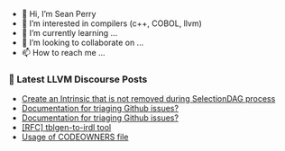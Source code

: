 - 👋 Hi, I’m Sean Perry
- 👀 I’m interested in compilers (c++, COBOL, llvm)
- 🌱 I’m currently learning ...
- 💞️ I’m looking to collaborate on ...
- 📫 How to reach me ...

<!---
s66perry/s66perry is a ✨ special ✨ repository because its `README.md` (this file) appears on your GitHub profile.
You can click the Preview link to take a look at your changes.
--->
### 📕 Latest LLVM Discourse Posts

<!-- DISCOURSE-LLVM:START -->
- [Create an Intrinsic that is not removed during SelectionDAG process](https://discourse.llvm.org/t/create-an-intrinsic-that-is-not-removed-during-selectiondag-process/73344#post_10)
- [Documentation for triaging Github issues?](https://discourse.llvm.org/t/documentation-for-triaging-github-issues/73487#post_20)
- [Documentation for triaging Github issues?](https://discourse.llvm.org/t/documentation-for-triaging-github-issues/73487#post_19)
- [[RFC] tblgen-to-irdl tool](https://discourse.llvm.org/t/rfc-tblgen-to-irdl-tool/73578#post_6)
- [Usage of CODEOWNERS file](https://discourse.llvm.org/t/usage-of-codeowners-file/73524#post_12)
<!-- DISCOURSE-LLVM:END -->
